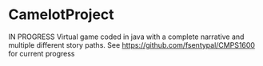 # CamelotProject
IN PROGRESS Virtual game coded in java with a complete narrative and multiple different story paths. See https://github.com/fsentypal/CMPS1600 for current progress
